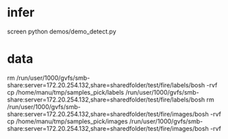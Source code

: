 # infer

screen python demos/demo_detect.py 

# data

rm /run/user/1000/gvfs/smb-share:server=172.20.254.132,share=sharedfolder/test/fire/labels/bosh -rvf
cp /home/manu/tmp/samples_pick/labels /run/user/1000/gvfs/smb-share:server=172.20.254.132,share=sharedfolder/test/fire/labels/bosh
rm /run/user/1000/gvfs/smb-share:server=172.20.254.132,share=sharedfolder/test/fire/images/bosh -rvf
cp /home/manu/tmp/samples_pick/images /run/user/1000/gvfs/smb-share:server=172.20.254.132,share=sharedfolder/test/fire/images/bosh -rvf